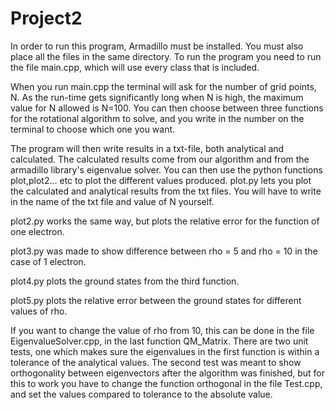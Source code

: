# Project2

In order to run this program, Armadillo must be installed. You must also place all the files in the same directory.
To run the program you need to run the file main.cpp, which will use every class that is included. 

When you run main.cpp the terminal will ask for the number of grid points, N. As the run-time gets significantly long when N is high, the maximum value for N allowed is N=100.
You can then choose between three functions for the rotational algorithm to solve, and you write in the number on the terminal to choose which one you want.

The program will then write results in a txt-file, both analytical and calculated. The calculated results come from our algorithm and from the armadillo library's eigenvalue solver. 
You can then use the python functions plot,plot2... etc to plot the different values produced.
plot.py lets you plot the calculated and analytical results from the txt files. You will have to write in the name of the txt file and value of N yourself.

plot2.py works the same way, but plots the relative error for the function of one electron.

plot3.py was made to show difference between rho = 5 and rho = 10 in the case of 1 electron.

plot4.py plots the ground states from the third function.

plot5.py plots the relative error between the ground states for different values of rho.

If you want to change the value of rho from 10, this can be done in the file EigenvalueSolver.cpp, in the last function QM_Matrix. 
There are two unit tests, one which makes sure the eigenvalues in the first function is within a tolerance of the analytical values.
The second test was meant to show orthogonality between eigenvectors after the algorithm was finished, but for this to work you have to change the function orthogonal in the file Test.cpp, and set the values compared to tolerance to the absolute value. 
